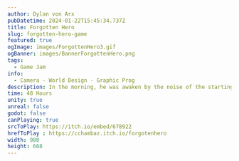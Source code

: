 ```yaml
---
author: Dylan von Arx
pubDatetime: 2024-01-22T15:45:34.737Z
title: Forgotten Hero
slug: forgotten-hero-game
featured: true
ogImage: images/ForgottenHero3.gif
ogBanner: images/BannerForgottenHero.png
tags:
  - Game Jam
info:
  - Camera - World Design - Graphic Prog
description: In the morning, he was awaken by the noise of the starting machinery but it was too late. Pete is now on the end of the line, running for his life to avoid burning in the incinerator.
time: 48 Hours
unity: true
unreal: false
godot: false
canPlaying: true
srcToPlay: https://itch.io/embed/678922
hrefToPlay : https://cchambaz.itch.io/forgotenhero
width: 980
height: 668
---
```

